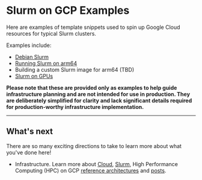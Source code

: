 # Slurm on GCP Examples

Here are examples of template snippets used to spin up Google Cloud resources
for typical Slurm clusters.

Examples include:

- [Debian Slurm](example-debian-slurm.md)
- [Running Slurm on arm64](example-running-slurm-on-arm64.md)
- Building a custom Slurm image for arm64 (TBD)
- [Slurm on GPUs](example-slurm-on-gpus.md)

**Please note that these are provided only as examples to help guide
infrastructure planning and are not intended for use in production. They are
deliberately simplified for clarity and lack significant details required for
production-worthy infrastructure implementation.**

---

## What's next

There are so many exciting directions to take to learn more about what you've
done here!

- Infrastructure.  Learn more about
  [Cloud](https://cloud.google.com/),
  [Slurm](https://slurm.schedmd.com/overview.html),
  High Performance Computing (HPC) on GCP
  [reference architectures](https://cloud.google.com/solutions/hpc/) and 
  [posts](https://cloud.google.com/blog/topics/hpc).

